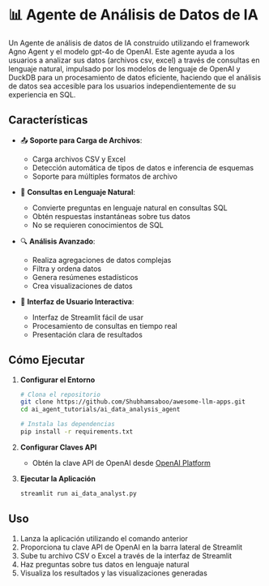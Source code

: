 # 📊 Agente de Análisis de Datos de IA

Un Agente de análisis de datos de IA construido utilizando el framework Agno Agent y el modelo gpt-4o de OpenAI. Este agente ayuda a los usuarios a analizar sus datos (archivos csv, excel) a través de consultas en lenguaje natural, impulsado por los modelos de lenguaje de OpenAI y DuckDB para un procesamiento de datos eficiente, haciendo que el análisis de datos sea accesible para los usuarios independientemente de su experiencia en SQL.

## Características

- 📤 **Soporte para Carga de Archivos**:
  - Carga archivos CSV y Excel
  - Detección automática de tipos de datos e inferencia de esquemas
  - Soporte para múltiples formatos de archivo

- 💬 **Consultas en Lenguaje Natural**:
  - Convierte preguntas en lenguaje natural en consultas SQL
  - Obtén respuestas instantáneas sobre tus datos
  - No se requieren conocimientos de SQL

- 🔍 **Análisis Avanzado**:
  - Realiza agregaciones de datos complejas
  - Filtra y ordena datos
  - Genera resúmenes estadísticos
  - Crea visualizaciones de datos

- 🎯 **Interfaz de Usuario Interactiva**:
  - Interfaz de Streamlit fácil de usar
  - Procesamiento de consultas en tiempo real
  - Presentación clara de resultados

## Cómo Ejecutar

1. **Configurar el Entorno**
   ```bash
   # Clona el repositorio
   git clone https://github.com/Shubhamsaboo/awesome-llm-apps.git
   cd ai_agent_tutorials/ai_data_analysis_agent

   # Instala las dependencias
   pip install -r requirements.txt
   ```

2. **Configurar Claves API**
   - Obtén la clave API de OpenAI desde [OpenAI Platform](https://platform.openai.com)

3. **Ejecutar la Aplicación**
   ```bash
   streamlit run ai_data_analyst.py
   ```

## Uso

1. Lanza la aplicación utilizando el comando anterior
2. Proporciona tu clave API de OpenAI en la barra lateral de Streamlit
3. Sube tu archivo CSV o Excel a través de la interfaz de Streamlit
4. Haz preguntas sobre tus datos en lenguaje natural
5. Visualiza los resultados y las visualizaciones generadas


